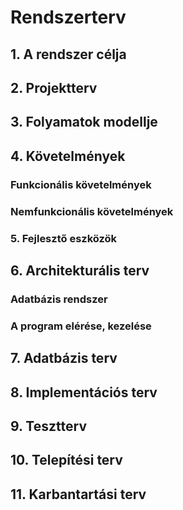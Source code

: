 # Rendszerterv
## 1. A rendszer célja

## 2. Projektterv

## 3. Folyamatok modellje

## 4. Követelmények

### Funkcionális követelmények


### Nemfunkcionális követelmények


### 5. Fejlesztő eszközök


## 6. Architekturális terv

### Adatbázis rendszer


### A program elérése, kezelése


## 7. Adatbázis terv

## 8. Implementációs terv

## 9. Tesztterv


## 10. Telepítési terv

## 11. Karbantartási terv

